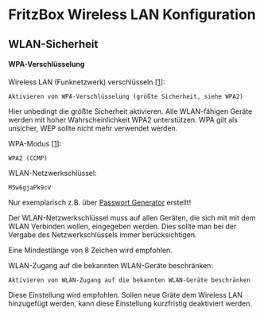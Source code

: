 # FritzBox Wireless LAN Konfiguration

## WLAN-Sicherheit

#### WPA-Verschlüsselung

Wireless LAN (Funknetzwerk) verschlüsseln [[1][WEB001]]:
```
Aktivieren von WPA-Verschlüsselung (größte Sicherheit, siehe WPA2)
```

Hier unbedingt die größte Sicherheit aktivieren. Alle WLAN-fähigen Geräte
werden mit hoher Wahrscheinlichkeit WPA2 unterstützen. WPA gilt als unsicher,
WEP sollte nicht mehr verwendet werden.

WPA-Modus [[1][WEB001]]:
```
WPA2 (CCMP)
```

WLAN-Netzwerkschlüssel:
```
M5w6gjaPk9cV
```
Nur exemplarisch z.B. über [Passwort Generator][WEB002] erstellt! 

Der WLAN-Netzwerkschlüssel muss auf allen Geräten, die sich mit
mit dem WLAN Verbinden wollen, eingegeben werden. Dies sollte 
man bei der Vergabe des Netzwerkschlüssels immer berücksichtigen.

Eine Mindestlänge von 8 Zeichen wird empfohlen.

WLAN-Zugang auf die bekannten WLAN-Geräte beschränken:
```
Aktivieren von WLAN-Zugang auf die bekannten WLAN-Geräte beschränken
```

Diese Einstellung wird empfohlen. Sollen neue Gräte dem Wireless LAN hinzugefügt
werden, kann diese Einstellung kurzfristig deaktiviert werden.


[WEB001]:https://de.wikipedia.org/wiki/WPA2
[WEB002]: http://www.onlinepasswortgenerator.de/
